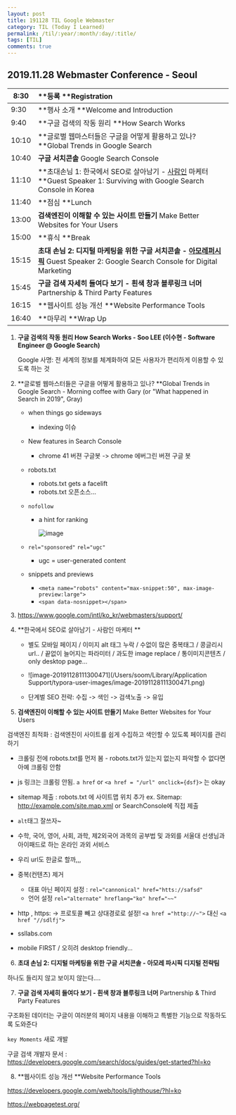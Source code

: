 ```yaml
---
layout: post
title: 191128 TIL Google Webmaster
category: TIL (Today I Learned)
permalink: /til/:year/:month/:day/:title/
tags: [TIL]
comments: true
---
```


## 2019.11.28 Webmaster Conference - Seoul

| 8:30  | **등록 **Registration                                        |
| ----- | :----------------------------------------------------------- |
| 9:30  | **행사 소개 **Welcome and Introduction                       |
| 9:40  | **구글 검색의 작동 원리 **How Search Works                   |
| 10:10 | **글로벌 웹마스터들은 구글을 어떻게 활용하고 있나? **Global Trends in Google Search |
| 10:40 | **구글 서치콘솔** Google Search Console                      |
| 11:10 | **초대손님 1: 한국에서 SEO로 살아남기 - [사람인](https://www.saramin.co.kr/) 마케터 **Guest Speaker 1: Surviving with Google Search Console in Korea |
| 11:40 | **점심 **Lunch                                               |
| 13:00 | **검색엔진이 이해할 수 있는 사이트 만들기** Make Better Websites for Your Users |
| 15:00 | **휴식  **Break                                              |
| 15:15 | **초대 손님 2: 디지털 마케팅을 위한 구글 서치콘솔 - [아모레퍼시픽](https://www.apgroup.com/int/ko)** Guest Speaker 2: Google Search Console for Digital Marketing |
| 15:45 | **구글 검색 자세히 들여다 보기 - 흰색 창과 블루링크 너머** Partnership & Third Party Features |
| 16:15 | **웹사이트 성능 개선 **Website Performance Tools             |
| 16:40 | **마무리 **Wrap Up                                           |

1. **구글 검색의 작동 원리 How Search Works  - Soo LEE (이수현 - Software Engineer @ Google Search)**

   Google 사명: 전 세계의 정보를 체계화하여 모든 사용자가 편리하게 이용할 수 있도록 하는 것



2. **글로벌 웹마스터들은 구글을 어떻게 활용하고 있나? **Global Trends in Google Search - Morning coffee with Gary (or "What happened in Search in 2019", Gray) 

   - when things go sideways

     - indexing 이슈 

   - New features in Search Console

     - chrome 41 버젼 구글봇 -> chrome 에버그린 버젼 구글 봇

   - robots.txt

     - robots.txt gets a facelift
     - robots.txt 오픈소스...

   - `nofollow` 

     - a hint for ranking

       ![image](https://cdn-backlinko.pressidium.com/wp-content/uploads/2018/10/no-follow-link-techinical-1418x277.png)

   - `rel="sponsored"` `rel="ugc"` 

     - ugc = user-generated content

   - snippets and previews

     - `<meta name="robots" content="max-snippet:50", max-image-preview:large">`
     - `<span data-nosnippet></span>`

3. https://www.google.com/intl/ko_kr/webmasters/support/

4. **한국에서 SEO로 살아남기 - 사람인 마케터 **

   - 별도 모바일 페이지 / 이미지 alt 태그 누락 / 수없이 많은 중복태그  / 콩글리시 url.. / 끝없이 늘어지는 파라미터 / 과도한 image replace / 통이미지콘텐츠 / only desktop page... 

     

   - ![image-20191128111300471](/Users/soom/Library/Application Support/typora-user-images/image-20191128111300471.png)

   - 단계벌 SEO 전략: 수집 -> 색인 -> 검색노출 -> 유입 

5. **검색엔진이 이해할 수 있는 사이트 만들기** Make Better Websites for Your Users  

검색엔진 최적화 : 검색엔진이 사이트를 쉽게 수집하고 색인할 수 있도록 페이지를 관리하기

- 크롤링 전에 robots.txt를 먼저 봄  - robots.txt가 있는지 없는지 파악할 수 없다면 아예 크롤링 안함 
- js 링크는 크롤링 안됨. `a href` or  `<a href = "/url" onclick={dsf}>` 는 okay
- sitemap 제출 : robots.txt 에 사이트맵 위치 추가 ex. Sitemap: http://example.com/site.map.xml  or  SearchConsole에 직접 제출
- `alt`태그 잘쓰자~

- 수학, 국어, 영어, 사회, 과학, 제2외국어 과목의 공부법 및 과외를 서울대 선생님과 아이패드로 하는 온라인 과외 서비스
- 우리 url도 한글로 할까,,, 

- 중복(컨텐츠) 제거 
  - 대표 아닌 페이지 설정 : `rel="cannonical" href="htts://safsd"`
  - 언어 설정 `rel="alternate" hreflang="ko" href="~~"`
- http , https: -> 프로토콜 빼고 상대경로로 설정! `<a href ="http://~">` 대신 `<a href "//sdlfj">`
- ssllabs.com
- mobile FIRST / 오히려 desktop friendly... 



6. **초대 손님 2: 디지털 마케팅을 위한 구글 서치콘솔 - 아모레 파시픽 디지털 전략팀**

하나도 들리지 않고 보이지 않는다.... 





7. **구글 검색 자세히 들여다 보기 - 흰색 창과 블루링크 너머** Partnership & Third Party Features  

구조화된 데이터는 구글이 여러분의 페이지 내용을 이해하고 특별한 기능으로 작동하도록 도와준다

 `key Moments` 새로 개발 

구글 검색 개발자 문서 : https://developers.google.com/search/docs/guides/get-started?hl=ko



8. **웹사이트 성능 개선 **Website Performance Tools 

https://developers.google.com/web/tools/lighthouse/?hl=ko

https://webpagetest.org/
